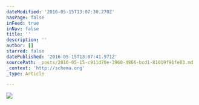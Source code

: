 ```yaml
---
dateModified: '2016-05-15T13:07:30.270Z'
hasPage: false
inFeed: true
inNav: false
title: ''
description: ''
author: []
starred: false
datePublished: '2016-05-15T13:07:41.971Z'
sourcePath: _posts/2016-05-15-c911d70e-3960-4866-bcd1-81019f91fe03.md
_context: 'http://schema.org'
_type: Article

---
```

![](https://the-grid-user-content.s3-us-west-2.amazonaws.com/265698bb-9940-4495-9da9-431588b3f25f.jpg)